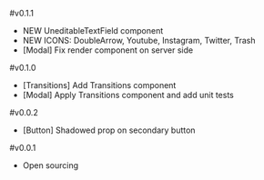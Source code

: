 #v0.1.1
- NEW UneditableTextField component
- NEW ICONS: DoubleArrow, Youtube, Instagram, Twitter, Trash
- [Modal] Fix render component on server side

#v0.1.0
- [Transitions] Add Transitions component
- [Modal] Apply Transitions component and add unit tests

#v0.0.2
- [Button] Shadowed prop on secondary button

#v0.0.1
- Open sourcing
